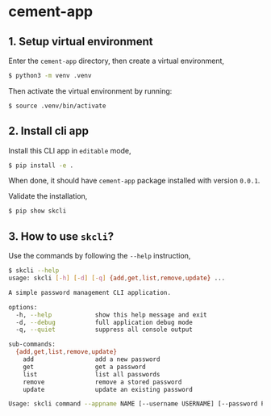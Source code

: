 # cement-app

## 1. Setup virtual environment

Enter the `cement-app` directory, then create a virtual environment,

```bash
$ python3 -m venv .venv
```

Then activate the virtual environment by running:

```bash
$ source .venv/bin/activate
```

## 2. Install cli app

Install this CLI app in `editable` mode,

```bash
$ pip install -e .
```

When done, it should have `cement-app` package installed with version `0.0.1`.

Validate the installation,

```bash
$ pip show skcli
```

## 3. How to use `skcli`?

Use the commands by following the `--help` instruction,

```bash
$ skcli --help
usage: skcli [-h] [-d] [-q] {add,get,list,remove,update} ...

A simple password management CLI application.

options:
  -h, --help            show this help message and exit
  -d, --debug           full application debug mode
  -q, --quiet           suppress all console output

sub-commands:
  {add,get,list,remove,update}
    add                 add a new password
    get                 get a password
    list                list all passwords
    remove              remove a stored password
    update              update an existing password

Usage: skcli command --appname NAME [--username USERNAME] [--password PASSWORD]

```
